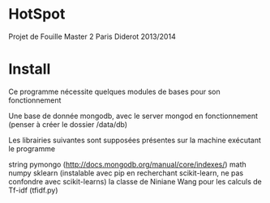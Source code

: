 HotSpot
=======

Projet de Fouille Master 2 Paris Diderot 2013/2014



Install
=======

Ce programme nécessite quelques modules de bases pour son fonctionnement

Une base de donnée mongodb, avec le server mongod en fonctionnement
(penser à créer le dossier /data/db)

Les librairies suivantes sont supposées présentes sur la machine exécutant le programme

string
pymongo (http://docs.mongodb.org/manual/core/indexes/)
math
numpy
sklearn (instalable avec pip en recherchant scikit-learn, ne pas confondre avec scikit-learns)
la classe de Niniane Wang pour les calculs de Tf-idf (tfidf.py)

 
